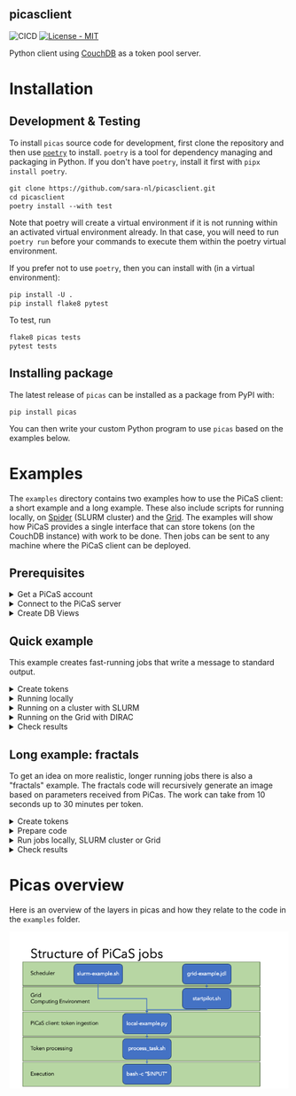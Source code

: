 picasclient
-----------

![CICD](https://github.com/sara-nl/picasclient/actions/workflows/python-app.yml/badge.svg) [![License - MIT](https://img.shields.io/github/license/sara-nl/picasclient)](https://github.com/sara-nl/picasclient/blob/main/LICENSE)

Python client using [CouchDB](https://docs.couchdb.org/en/stable/index.html) as a token pool server.


Installation
============

Development & Testing
---------------------

To install `picas` source code for development, first clone the repository and then use [`poetry`](https://python-poetry.org/docs/) to install. `poetry` is a tool for dependency managing and packaging in Python. If you don't have `poetry`, install it first with `pipx install poetry`.
```
git clone https://github.com/sara-nl/picasclient.git
cd picasclient
poetry install --with test
```
Note that poetry will create a virtual environment if it is not running within an activated virtual environment already. In that case, you will need to run `poetry run` before your commands to execute them within the poetry virtual environment.

If you prefer not to use `poetry`, then you can install with (in a virtual environment):
```
pip install -U .
pip install flake8 pytest
```

To test, run
```
flake8 picas tests
pytest tests
```


Installing package
------------------
The latest release of `picas` can be installed as a package from PyPI with:
```
pip install picas
```
You can then write your custom Python program to use `picas` based on the examples below. 


Examples
========
The `examples` directory contains two examples how to use the PiCaS client: a short example and a long example. These also include scripts for running locally, on [Spider](https://doc.spider.surfsara.nl/en/latest/Pages/about.html) (SLURM cluster) and the [Grid](https://doc.grid.surfsara.nl/en/latest/). The examples will show how PiCaS provides a single interface that can store tokens (on the CouchDB instance) with work to be done. Then jobs can be sent to any machine where the PiCaS client can be deployed.

Prerequisites
-------------
<details closed>
<summary>Get a PiCaS account</summary>
<br>
To run the examples, you need a PiCaS account and access to a database (DB) on the PiCaS CouchDB instance. If you are following a workshop organized by SURF, this has already been arranged for you. If you have a Grid or Spider project at SURF, you can request access through the <a href="https://servicedesk.surf.nl">Service Desk</a>
</details>

<details closed>
<summary>Connect to the PiCaS server</summary>
<br>
To connect to the PiCaS server, fill `examples/picasconfig.py` with the information needed to log in to your PiCaS account and the database you want to use for storing the work tokens. Specifically, the information needed are:
  
```
PICAS_HOST_URL="https://picas.surfsara.nl:6984"
PICAS_DATABASE=""
PICAS_USERNAME=""
PICAS_PASSWORD=""
```
</details>

<details closed>
<summary>Create DB Views</summary>
<br>
When you you use the DB for the first time, you need to define "view" logic and create views. <a href="https://docs.couchdb.org/en/stable/ddocs/views/index.html">CouchDB Views</a> are the primary tool used for querying and reporting on CouchDB documents. For example, you can create views to filter on new, running, finished, and failed job tokens. Some pre-defined views can be created with:

```
cd examples
python createViews.py
```
This will create the following views:
 * Monitor/todo: tasks that still need to be done
 * Monitor/locked: tasks that are currently running
 * Monitor/error: tasks that encountered errors 
 * Monitor/done: tasks that are finished 
 * Monitor/overview_total: all tasks and their states
   
After a few moments, you should be able to find the generated views in the <a href="https://picas.surfsara.nl:6984/_utils/#login">CouchDB web interface</a>. Select your database and you will see the views on the left under `Monitor/Views`:

![picas views](docs/picas-views.png)
</details>


Quick example
-------------
This example creates fast-running jobs that write a message to standard output.
<details closed>
<summary>Create tokens</summary>
<br>
The file <code>quickExample.txt</code> contains three lines with commands to be executed. You can generate three job tokens in the PiCaS DB by running: 

```
python pushTokens.py quickExample.txt
```

Check the DB if you can find the tokens in the View <code>Monitor/todo</code>. 
</details>

<details closed>
<summary>Running locally</summary>
<br>
To run the example locally (e.g. on your laptop) with:

```
python local-example.py
```

If all goes well you should see output like:

```
-----------------------
Working on token: token_0
_id token_0
_rev 4-8b04da64c0a536bb88a3cdebe12e0a87
type token
lock 1692692693
done 0
hostname xxxxxxxxxxxx
scrub_count 0
input echo "this is token A"
exit_code 0
-----------------------
```

The token in the database will have attachments with the standard and error output of the terminal. There you will find the output file `logs_token_0.out`, containing the output of the input command:

```
Tue 31 Dec 2024 00:00:00 CET
xxxxxxxxxxxx
echo 'this is token A'
token_0
output_token_0
this is token A
Tue 31 Dec 2024 00:00:00  CET
```

Once the script is running, it will start polling the Picas server for work. Once the work is complete, the script will finish.

Tokens have a status, which will go from "todo" to "done" once the work has been completed (or "failed" if the work fails). To do more work, you will have to add new tokens that in the "todo" state yet, otherwise the example script will just stop after finding no more work to do. If you are interested, you can look into the scripts `examples/local-example.py` and `examples/process_task.sh` to check what the actual work is.
</details>

<details closed>
<summary>Running on a cluster with SLURM</summary>
<br>
To start the SLURM job which runs the PiCaS client, run the `slurm-example.sh` from the `examples` directory:

```
sbatch slurm-example.sh
```

Now in a SLURM job array the work will be performed (you can set the number of array jobs in the script at `--array`) and each job will start polling the CouchDB instance for work. Once the work is complete, the SLURM job will finish.
</details>

<details closed>
<summary>Running on the Grid with DIRAC</summary>
<br>

On the grid, in our screnario, you need to supply the entire environment through the sandbox (a more grid-native CVMFS example is available in the [picas-profile](https://github.com/sara-nl/picas-profile) repository). The binaries and python code need to be in this sandbox.
First we need to create a tar of the picas code, so that it can be sent to the Grid:

```
tar cfv grid-sandbox/picas.tar ../picas/
```

Secondly, the CouchDB python API needs to be available too, so download and extract it:

```
wget https://files.pythonhosted.org/packages/7c/c8/f94a107eca0c178e5d74c705dad1a5205c0f580840bd1b155cd8a258cb7c/CouchDB-1.2.tar.gz
```

Now you can start the example from a grid login node with (in this case DIRAC is used for job submission):

```
dirac-wms-job-submit grid-example.jdl
```

And the status and output can be retrieved with DIRAC commands, while in the token you see the status of the token and the tokens' attachments contain the log files. Once all tokens have been processed (check the DB Views) the grid job will finish.

</details>

<details closed>
<summary>Check results</summary>
<br>

While your pilot jobs process tasks, you can keep track of their progress through the CouchDB web interface and the views we created earlier. 

When all your pilot jobs are finished, ideally you'd want all tasks to be 'done'. However, often you will find that not all jobs finished successfully and some are still in a 'locked' or 'error' state. If this happens, you should investigate what went wrong with these jobs. Incidentally, this might be due to errors with the middleware, network or storage. In those cases, you can remove the locks and submitting some new pilot jobs to try again. 

In other cases, there could be errors with your task: maybe you've sent the wrong parameters or forgot to download all necessary input files. Reviewing these failed tasks gives you the possibility to correct them and improve your submission scripts. After that, you could run those tasks again, either by removing their locks or delete older tokens and creating new tokens. After that, you can submit new pilot jobs.

To delete all the Tokens in a certain view, you can use the script `deteleTokens.py`. For example to delete all the tokens in `error` view, run:

```
python deleteTokens.py Monitor/error
```

</details>


Long example: fractals
----------------------
To get an idea on more realistic, longer running jobs there is also a "fractals" example. The fractals code will recursively generate an image based on parameters received from PiCas. The work can take from 10 seconds up to 30 minutes per token.

<details closed>
<summary>Create tokens</summary>
<br>
To add the fractals job tokens to your DB, run:

```
./createTokens
>>> /tmp/tmp.abc123
```
This will generate an outputfile, in this case called `/tmp/tmp.abc123`. Pass the outputfile to the `pushTokens.py` code:

```
python pushTokens.py /tmp/tmp.abc123
```
Now the tokens are available in the database. 
</details>

<details closed>
<summary>Prepare code</summary>
<br>
Next, the binary for the fractal calculation needs to be built:
  
```
cc src/fractals.c -o bin/fractals -lm
```

And finally, the `process_task.sh` code needs to call a different command. Replace

```
bash -c "$INPUT"
```
with:

```
bin/fractals -o $OUTPUT $INPUT
```
to ensure that the fractals code is called.
</details>

<details closed>
<summary>Run jobs locally, SLURM cluster or Grid</summary>
<br>
Now, you can run your jobs whichever way you want (locally, SLURM cluster or the Grid), using the general instructions as described above for the quick example!
</details>

<details closed>
<summary>Check results</summary>
<br>
The fractals code will generate an outputfile named `output_token_X`. If the jobs are run locally or on Spider, you can find the outputfile in your work directory. For jobs that are processed on the Grid, you can transfer the outputfile to a remote storage location at the end of your job script `process_task.sh`. To check the results, convert the output file to .png format and display the picture: 
  
```
convert output_token_6 output_token_6.png # replace with your output filename
display output_token_6.png
```
</details>



Picas overview
==============

Here is an overview of the layers in picas and how they relate to the code in the `examples` folder.

![picas layers](./docs/picas-layers.png)
